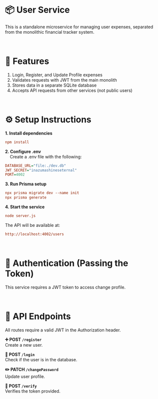 # 📦 User Service

This is a standalone microservice for managing user expenses, separated from the monolithic financial tracker system.

<br>

# 🚀 Features

1. Login, Register, and Update Profile expenses
2. Validates requests with JWT from the main monolith
3. Stores data in a separate SQLite database
4. Accepts API requests from other services (not public users)

<br>

# ⚙️ Setup Instructions

<strong>1. Install dependencies</strong>

```ini
npm install
```

<strong>2. Configure .env</strong><br>
&nbsp;&nbsp;&nbsp;&nbsp;Create a .env file with the following:

```ini
DATABASE_URL="file:./dev.db"
JWT_SECRET="inazumashineseternal"
PORT=4002
```

<strong>3. Run Prisma setup</strong>

```ini
npx prisma migrate dev --name init
npx prisma generate
```

<strong>4. Start the service</strong>

```ini
node server.js
```

The API will be available at:

```ini
http://localhost:4002/users
```

<br>

# 🔐 Authentication (Passing the Token)

This service requires a JWT token to access change profile.

<br>

# 🧾 API Endpoints

All routes require a valid JWT in the Authorization header.

<strong>➕ POST `/register`</strong>  
Create a new user.

<strong>📄 POST `/login`</strong>  
Check if the user is in the database.

<strong>✏️ PATCH `/changePassword`</strong>  
Update user profile.

<strong>🔐 POST `/verify`</strong>  
Verifies the token provided.
